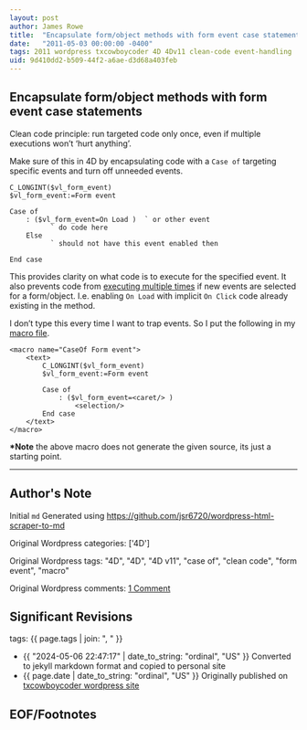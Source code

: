 ```yaml
---
layout: post
author: James Rowe
title:  "Encapsulate form/object methods with form event case statements"
date:   "2011-05-03 00:00:00 -0400"
tags: 2011 wordpress txcowboycoder 4D 4Dv11 clean-code event-handling
uid: 9d410dd2-b509-44f2-a6ae-d3d68a403feb
---
```



## Encapsulate form/object methods with form event case statements


Clean code principle: run targeted code only once, even if multiple executions won’t ‘hurt anything’.


Make sure of this in 4D by encapsulating code with a `Case of` targeting specific events and turn off unneeded events.



```
C_LONGINT($vl_form_event)
$vl_form_event:=Form event

Case of
	: ($vl_form_event=On Load )  ` or other event
		  ` do code here
	Else
		  ` should not have this event enabled then

End case

```

This provides clarity on what code is to execute for the specified event. It also prevents code from [executing multiple times](http://txcowboycoder.wordpress.com/2011/04/02/toggle-off-4d-form-events-for-easier-debugging/ "Toggle off 4D form events for easier debugging") if new events are selected for a form/object. I.e. enabling `On Load` with implicit `On Click` code already existing in the method.


I don’t type this every time I want to trap events. So I put the following in my [macro file](http://doc.4d.com/4Dv12.1/help/Title/en/page1034.html).



```
<macro name="CaseOf Form event">
	<text>
		C_LONGINT($vl_form_event)
		$vl_form_event:=Form event

		Case of
			: ($vl_form_event=<caret/> )
				<selection/>
		End case
	</text>
</macro>

```

**\*Note** the above macro does not generate the given source, its just a starting point.




---

## Author's Note

Initial `md` Generated using <https://github.com/jsr6720/wordpress-html-scraper-to-md>

Original Wordpress categories: ['4D']

Original Wordpress tags: "4D", "4D", "4D v11", "case of", "clean code", "form event", "macro"

Original Wordpress comments: <a href="https://txcowboycoder.wordpress.com/2011/05/03/encapsulate-formobject-methods-with-form-event-case-statements/#comments">1 Comment</a>

## Significant Revisions

tags: {{ page.tags | join: ", " }} <!-- todo move this somewhere -->

- {{ "2024-05-06 22:47:17" | date_to_string: "ordinal", "US" }} Converted to jekyll markdown format and copied to personal site
- {{ page.date | date_to_string: "ordinal", "US" }} Originally published on [txcowboycoder wordpress site](https://txcowboycoder.wordpress.com/2011/05/03/encapsulate-formobject-methods-with-form-event-case-statements/)

## EOF/Footnotes

